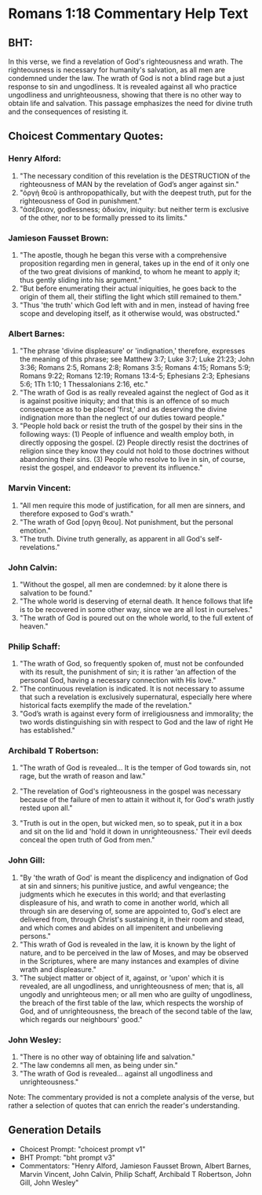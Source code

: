 # Romans 1:18 Commentary Help Text

## BHT:
In this verse, we find a revelation of God's righteousness and wrath. The righteousness is necessary for humanity's salvation, as all men are condemned under the law. The wrath of God is not a blind rage but a just response to sin and ungodliness. It is revealed against all who practice ungodliness and unrighteousness, showing that there is no other way to obtain life and salvation. This passage emphasizes the need for divine truth and the consequences of resisting it.

## Choicest Commentary Quotes:
### Henry Alford:
1. "The necessary condition of this revelation is the DESTRUCTION of the righteousness of MAN by the revelation of God’s anger against sin."
2. "ὀργὴ θεοῦ is anthropopathically, but with the deepest truth, put for the righteousness of God in punishment."
3. "ἀσέβειαν, godlessness; ἀδικίαν, iniquity: but neither term is exclusive of the other, nor to be formally pressed to its limits."

### Jamieson Fausset Brown:
1. "The apostle, though he began this verse with a comprehensive proposition regarding men in general, takes up in the end of it only one of the two great divisions of mankind, to whom he meant to apply it; thus gently sliding into his argument."
2. "But before enumerating their actual iniquities, he goes back to the origin of them all, their stifling the light which still remained to them."
3. "Thus 'the truth' which God left with and in men, instead of having free scope and developing itself, as it otherwise would, was obstructed."

### Albert Barnes:
1. "The phrase 'divine displeasure' or 'indignation,' therefore, expresses the meaning of this phrase; see Matthew 3:7; Luke 3:7; Luke 21:23; John 3:36; Romans 2:5, Romans 2:8; Romans 3:5; Romans 4:15; Romans 5:9; Romans 9:22; Romans 12:19; Romans 13:4-5; Ephesians 2:3; Ephesians 5:6; 1Th 1:10; 1 Thessalonians 2:16, etc."
2. "The wrath of God is as really revealed against the neglect of God as it is against positive iniquity; and that this is an offence of so much consequence as to be placed 'first,' and as deserving the divine indignation more than the neglect of our duties toward people."
3. "People hold back or resist the truth of the gospel by their sins in the following ways: (1) People of influence and wealth employ both, in directly opposing the gospel. (2) People directly resist the doctrines of religion since they know they could not hold to those doctrines without abandoning their sins. (3) People who resolve to live in sin, of course, resist the gospel, and endeavor to prevent its influence."

### Marvin Vincent:
1. "All men require this mode of justification, for all men are sinners, and therefore exposed to God's wrath."
2. "The wrath of God [οργη θεου]. Not punishment, but the personal emotion."
3. "The truth. Divine truth generally, as apparent in all God's self-revelations."

### John Calvin:
1. "Without the gospel, all men are condemned: by it alone there is salvation to be found."
2. "The whole world is deserving of eternal death. It hence follows that life is to be recovered in some other way, since we are all lost in ourselves."
3. "The wrath of God is poured out on the whole world, to the full extent of heaven."

### Philip Schaff:
1. "The wrath of God, so frequently spoken of, must not be confounded with its result, the punishment of sin; it is rather ‘an affection of the personal God, having a necessary connection with His love." 
2. "The continuous revelation is indicated. It is not necessary to assume that such a revelation is exclusively supernatural, especially here where historical facts exemplify the made of the revelation."
3. "God’s wrath is against every form of irreligiousness and immorality; the two words distinguishing sin with respect to God and the law of right He has established."

### Archibald T Robertson:
1. "The wrath of God is revealed... It is the temper of God towards sin, not rage, but the wrath of reason and law." 

2. "The revelation of God's righteousness in the gospel was necessary because of the failure of men to attain it without it, for God's wrath justly rested upon all."

3. "Truth is out in the open, but wicked men, so to speak, put it in a box and sit on the lid and 'hold it down in unrighteousness.' Their evil deeds conceal the open truth of God from men."

### John Gill:
1. "By 'the wrath of God' is meant the displicency and indignation of God at sin and sinners; his punitive justice, and awful vengeance; the judgments which he executes in this world; and that everlasting displeasure of his, and wrath to come in another world, which all through sin are deserving of, some are appointed to, God's elect are delivered from, through Christ's sustaining it, in their room and stead, and which comes and abides on all impenitent and unbelieving persons."
2. "This wrath of God is revealed in the law, it is known by the light of nature, and to be perceived in the law of Moses, and may be observed in the Scriptures, where are many instances and examples of divine wrath and displeasure."
3. "The subject matter or object of it, against, or 'upon' which it is revealed, are all ungodliness, and unrighteousness of men; that is, all ungodly and unrighteous men; or all men who are guilty of ungodliness, the breach of the first table of the law, which respects the worship of God, and of unrighteousness, the breach of the second table of the law, which regards our neighbours' good."

### John Wesley:
1. "There is no other way of obtaining life and salvation."
2. "The law condemns all men, as being under sin."
3. "The wrath of God is revealed... against all ungodliness and unrighteousness."

Note: The commentary provided is not a complete analysis of the verse, but rather a selection of quotes that can enrich the reader's understanding.


## Generation Details
- Choicest Prompt: "choicest prompt v1"
- BHT Prompt: "bht prompt v3"
- Commentators: "Henry Alford, Jamieson Fausset Brown, Albert Barnes, Marvin Vincent, John Calvin, Philip Schaff, Archibald T Robertson, John Gill, John Wesley"
